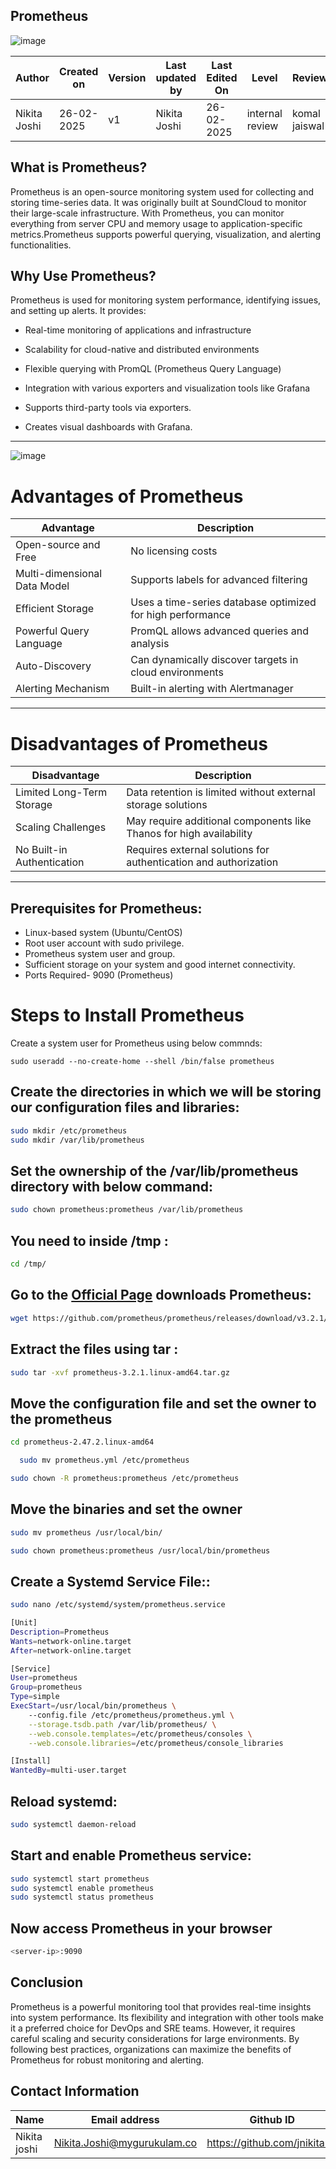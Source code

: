 ## **Prometheus**

![image](https://github.com/user-attachments/assets/0528d4d9-daad-4bfe-85ee-a07db00880ef)


| **Author** | **Created on** | **Version** | **Last updated by**|**Last Edited On**|**Level** |**Reviewer** |
|------------|---------------------------|-------------|----------------|-----|-------------|-------------|
| Nikita Joshi|  26-02-2025           | v1         | Nikita Joshi    |26-02-2025    |  internal review | komal jaiswal | 



## **What is Prometheus?**

Prometheus is an open-source monitoring system used for collecting and storing time-series data. It was originally built at SoundCloud to monitor their large-scale infrastructure. 
With Prometheus, you can monitor everything from server CPU and memory usage to application-specific metrics.Prometheus supports powerful querying, visualization, and alerting functionalities.

## **Why Use Prometheus?**

Prometheus is used for monitoring system performance, identifying issues, and setting up alerts. It provides:

- Real-time monitoring of applications and infrastructure

- Scalability for cloud-native and distributed environments

- Flexible querying with PromQL (Prometheus Query Language)

- Integration with various exporters and visualization tools like Grafana
  
- Supports third-party tools via exporters.
- Creates visual dashboards with Grafana.

___


![image](https://github.com/user-attachments/assets/12bfa798-148b-47e9-9e2b-5b51b0baeb74)


# Advantages of Prometheus
| Advantage | Description |
|-----------|-------------|
| Open-source and Free | No licensing costs |
| Multi-dimensional Data Model | Supports labels for advanced filtering |
| Efficient Storage | Uses a time-series database optimized for high performance |
| Powerful Query Language | PromQL allows advanced queries and analysis |
| Auto-Discovery | Can dynamically discover targets in cloud environments |
| Alerting Mechanism | Built-in alerting with Alertmanager |


___

# Disadvantages of Prometheus
| Disadvantage | Description |
|-------------|-------------|
| Limited Long-Term Storage | Data retention is limited without external storage solutions |
| Scaling Challenges | May require additional components like Thanos for high availability |
| No Built-in Authentication | Requires external solutions for authentication and authorization |

___

## **Prerequisites for Prometheus:**

- Linux-based system (Ubuntu/CentOS)
- Root user account with sudo  privilege.
- Prometheus system user and group.
- Sufficient storage on your system and good internet connectivity.
- Ports Required- 9090 (Prometheus)


 # **Steps to Install Prometheus**

  Create a system user for Prometheus using below commnds:
  ```
  sudo useradd --no-create-home --shell /bin/false prometheus
  ```

## **Create the directories in which we will be storing our configuration files and libraries:**

  ``` bash
  sudo mkdir /etc/prometheus
  sudo mkdir /var/lib/prometheus
  ```

## **Set the ownership of the /var/lib/prometheus directory with below command:**
  ``` bash
  sudo chown prometheus:prometheus /var/lib/prometheus
  ```

## **You need to inside /tmp :**
  ``` bash
  cd /tmp/
  ```

 ## **Go to the [Official Page](https://prometheus.io/download/#prometheus) downloads Prometheus:**
  ``` bash
  wget https://github.com/prometheus/prometheus/releases/download/v3.2.1/prometheus-3.2.1.linux-amd64.tar.gz
  ```
 ##  **Extract the files using tar :**
  ``` bash
  sudo tar -xvf prometheus-3.2.1.linux-amd64.tar.gz
  ```

 ##  **Move the configuration file and set the owner to the prometheus**

  ``` bash
  cd prometheus-2.47.2.linux-amd64
```
``` bash
  sudo mv prometheus.yml /etc/prometheus
```
``` bash  
sudo chown -R prometheus:prometheus /etc/prometheus
```

## **Move the binaries and set the owner**

``` bash
sudo mv prometheus /usr/local/bin/
```
``` bash
sudo chown prometheus:prometheus /usr/local/bin/prometheus
```

## **Create a Systemd Service File::**
``` bash
sudo nano /etc/systemd/system/prometheus.service
```

``` bash
[Unit]
Description=Prometheus
Wants=network-online.target
After=network-online.target

[Service]
User=prometheus
Group=prometheus
Type=simple
ExecStart=/usr/local/bin/prometheus \
    --config.file /etc/prometheus/prometheus.yml \
    --storage.tsdb.path /var/lib/prometheus/ \
    --web.console.templates=/etc/prometheus/consoles \
    --web.console.libraries=/etc/prometheus/console_libraries

[Install]
WantedBy=multi-user.target
```

## **Reload systemd:**
``` bash
sudo systemctl daemon-reload
```

## **Start and enable Prometheus service:**

``` bash
sudo systemctl start prometheus
sudo systemctl enable prometheus
sudo systemctl status prometheus
```
## **Now access Prometheus in your browser**
``` bash
<server-ip>:9090
```

## **Conclusion**

Prometheus is a powerful monitoring tool that provides real-time insights into system performance. Its flexibility and integration with other tools make it a preferred choice for DevOps and SRE teams. However, it requires careful scaling and security considerations for large environments.
By following best practices, organizations can maximize the benefits of Prometheus for robust monitoring and alerting.

## **Contact Information**

| **Name** | **Email address**            | **Github ID**
|----------|-------------------------------|-------------------|
| Nikita joshi    | Nikita.Joshi@mygurukulam.co    | https://github.com/jnikita19  |

